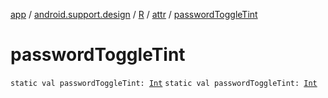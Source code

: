 [app](../../../index.md) / [android.support.design](../../index.md) / [R](../index.md) / [attr](index.md) / [passwordToggleTint](.)

# passwordToggleTint

`static val passwordToggleTint: `[`Int`](https://kotlinlang.org/api/latest/jvm/stdlib/kotlin/-int/index.html)
`static val passwordToggleTint: `[`Int`](https://kotlinlang.org/api/latest/jvm/stdlib/kotlin/-int/index.html)